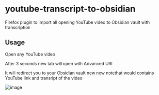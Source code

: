 # youtube-transcript-to-obsidian
Firefox plugin to import all opening YouTube video to Obsidian vault with transcription

## Usage

Open any YouTube video

After 3 seconds new tab will open with Advanced URI

It will redirect you to your Obsidian vault new new notethat would contains YouTube link and transript of the video

![image](https://github.com/alifanov/youtube-transcript-to-obsidian/assets/2394285/d986a346-6104-4c01-9075-04f2580364b5)
